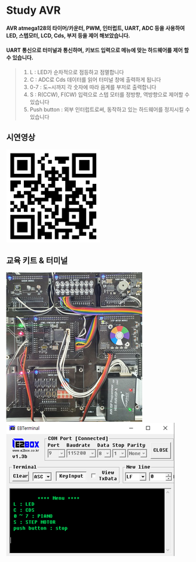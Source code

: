 # Study AVR
#### AVR atmega128의 타이머/카운터, PWM, 인터럽트, UART, ADC 등을 사용하여 LED, 스텝모터, LCD, Cds, 부저 등을 제어 해보았습니다.
#### UART 통신으로 터미널과 통신하며, 키보드 입력으로 메뉴에 맞는 하드웨어를 제어 할 수 있습니다.

> 1. L : LED가 순차적으로 점등하고 점멸합니다
> 2. C  : ADC로 Cds 데이터를 읽어 터미널 창에 출력하게 됩니다
> 3. 0-7 : 도~시까지 각 숫자에 따라 음계를 부저로 출력합니다
> 4. S : R(CCW), F(CW) 입력으로 스텝 모터를 정방향, 역방향으로 제어할 수 있습니다
> 5. Push button : 외부 인터럽트로써, 동작하고 있는 하드웨어를 정지시킬 수 있습니다


## 시연영상
![모형 앞](/readmeFile/Study_AVR_QRCode.png)

## 교육 키트 & 터미널
![모형 앞](/readmeFile/Study_AVR_Hardware.png)
![모형 앞](/readmeFile/Study_AVR_Terminal.png)

